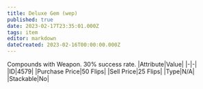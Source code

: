```yaml
---
title: Deluxe Gem (wep)
published: true
date: 2023-02-17T23:35:01.000Z
tags: item
editor: markdown
dateCreated: 2023-02-16T00:00:00.000Z
---
```


Compounds with Weapon. 30% success rate.
|Attribute|Value|
|-|-|
|ID|4579|
|Purchase Price|50 Flips|
|Sell Price|25 Flips|
|Type|N/A|
|Stackable|No|

